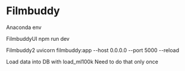 # Filmbuddy

Anaconda env

FilmbuddyUI
npm run dev 


Filmbuddy2
uvicorn filmbuddy:app --host 0.0.0.0 --port 5000 --reload


Load data into DB with load_ml100k
Need to do that only once